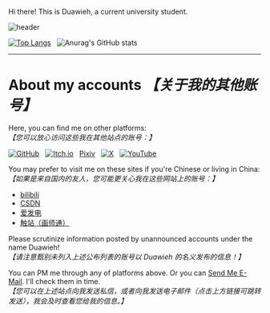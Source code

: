Hi there! This is Duawieh, a current university student.

![header](https://img2.huashi6.com/images/resource/f813764634211/2024/02/29/22642_60200915892.jpg)

[![Top Langs](https://github-readme-stats.vercel.app/api/top-langs/?username=Duawieh&layout=compact&theme=tokyonight)](https://github.com/anuraghazra/github-readme-stats) &nbsp; ![Anurag's GitHub stats](https://github-readme-stats.vercel.app/api?username=Duawieh&show_icons=true&theme=tokyonight&hide=stars,prs)


------

# About my accounts *【关于我的其他账号】*



Here, you can find me on other platforms:  
*【您可以放心访问这些我在其他站点的账号：】*

[![GitHub](https://img.shields.io/badge/github-%23121011.svg?style=Social&logo=github&logoColor=white)](https://github.com/Duawieh) &nbsp; [![Itch.io](https://img.shields.io/badge/Itch-%23FF0B34.svg?style=Social&logo=Itch.io&logoColor=white)](https://itch.io/profile/duawieh/) &nbsp; [Pixiv](https://www.pixiv.net/users/66958913) &nbsp; [![X](https://img.shields.io/badge/X-%23000000.svg?style=Social&logo=X&logoColor=white)](https://twitter.com/Duawieh_Chaser) &nbsp; [![YouTube](https://img.shields.io/badge/YouTube-%23FF0000.svg?style=Social&logo=YouTube&logoColor=white)](https://www.youtube.com/@Duawieh)

You may prefer to visit me on these sites if you're Chinese or living in China:  
*【如果是来自国内的友人，您可能更关心我在这些网站上的账号：】*

- [bilibili](https://space.bilibili.com/391569000)
- [CSDN](https://blog.csdn.net/qq_42097628)
- [爱发电](https://afdian.net/a/duawieh)
- [触站（画师通）](https://www.huashi6.com/painter/51469)

Please scrutinize information posted by unannounced accounts under the name Duawieh!  
*【请注意甄别未列入上述公布列表的账号以 Duawieh 的名义发布的信息！】*

You can PM me through any of platforms above. Or you can [Send Me E-Mail](mailto:duawiehpublic@outlook.com). I'll check them in time.  
*【您可以在上述站点向我发送私信，或者向我发送电子邮件（点击上方链接可跳转发送），我会及时查看您给我的信息。】*
